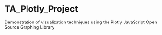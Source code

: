 # TA_Plotly_Project
Demonstration of visualization techniques using the Plotly JavaScript Open Source Graphing Library
